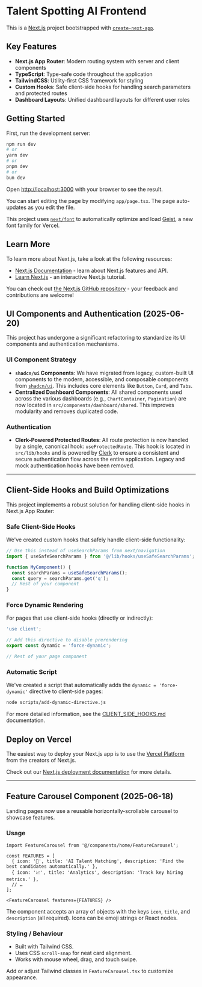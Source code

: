 # Talent Spotting AI Frontend

This is a [Next.js](https://nextjs.org) project bootstrapped with [`create-next-app`](https://nextjs.org/docs/app/api-reference/cli/create-next-app).

## Key Features

- **Next.js App Router**: Modern routing system with server and client components
- **TypeScript**: Type-safe code throughout the application
- **TailwindCSS**: Utility-first CSS framework for styling
- **Custom Hooks**: Safe client-side hooks for handling search parameters and protected routes
- **Dashboard Layouts**: Unified dashboard layouts for different user roles

## Getting Started

First, run the development server:

```bash
npm run dev
# or
yarn dev
# or
pnpm dev
# or
bun dev
```

Open [http://localhost:3000](http://localhost:3000) with your browser to see the result.

You can start editing the page by modifying `app/page.tsx`. The page auto-updates as you edit the file.

This project uses [`next/font`](https://nextjs.org/docs/app/building-your-application/optimizing/fonts) to automatically optimize and load [Geist](https://vercel.com/font), a new font family for Vercel.

## Learn More

To learn more about Next.js, take a look at the following resources:

- [Next.js Documentation](https://nextjs.org/docs) - learn about Next.js features and API.
- [Learn Next.js](https://nextjs.org/learn) - an interactive Next.js tutorial.

You can check out [the Next.js GitHub repository](https://github.com/vercel/next.js) - your feedback and contributions are welcome!

## UI Components and Authentication (2025-06-20)

This project has undergone a significant refactoring to standardize its UI components and authentication mechanisms.

### UI Component Strategy

- **`shadcn/ui` Components**: We have migrated from legacy, custom-built UI components to the modern, accessible, and composable components from [`shadcn/ui`](https://ui.shadcn.com/). This includes core elements like `Button`, `Card`, and `Tabs`.
- **Centralized Dashboard Components**: All shared components used across the various dashboards (e.g., `ChartContainer`, `Pagination`) are now located in `src/components/dashboard/shared`. This improves modularity and removes duplicated code.

### Authentication

- **Clerk-Powered Protected Routes**: All route protection is now handled by a single, canonical hook: `useProtectedRoute`. This hook is located in `src/lib/hooks` and is powered by [Clerk](https://clerk.com/) to ensure a consistent and secure authentication flow across the entire application. Legacy and mock authentication hooks have been removed.

---

## Client-Side Hooks and Build Optimizations

This project implements a robust solution for handling client-side hooks in Next.js App Router:

### Safe Client-Side Hooks

We've created custom hooks that safely handle client-side functionality:

```typescript
// Use this instead of useSearchParams from next/navigation
import { useSafeSearchParams } from '@/lib/hooks/useSafeSearchParams';

function MyComponent() {
  const searchParams = useSafeSearchParams();
  const query = searchParams.get('q');
  // Rest of your component
}
```

### Force Dynamic Rendering

For pages that use client-side hooks (directly or indirectly):

```typescript
'use client';

// Add this directive to disable prerendering
export const dynamic = 'force-dynamic';

// Rest of your page component
```

### Automatic Script

We've created a script that automatically adds the `dynamic = 'force-dynamic'` directive to client-side pages:

```bash
node scripts/add-dynamic-directive.js
```

For more detailed information, see the [CLIENT_SIDE_HOOKS.md](/docs/CLIENT_SIDE_HOOKS.md) documentation.

## Deploy on Vercel

The easiest way to deploy your Next.js app is to use the [Vercel Platform](https://vercel.com/new?utm_medium=default-template&filter=next.js&utm_source=create-next-app&utm_campaign=create-next-app-readme) from the creators of Next.js.

Check out our [Next.js deployment documentation](https://nextjs.org/docs/app/building-your-application/deploying) for more details.

---

## Feature Carousel Component (2025-06-18)

Landing pages now use a reusable horizontally-scrollable carousel to showcase features.

### Usage
```tsx
import FeatureCarousel from '@/components/home/FeatureCarousel';

const FEATURES = [
  { icon: '🤖', title: 'AI Talent Matching', description: 'Find the best candidates automatically.' },
  { icon: '📈', title: 'Analytics', description: 'Track key hiring metrics.' },
  // …
];

<FeatureCarousel features={FEATURES} />
```

The component accepts an array of objects with the keys `icon`, `title`, and `description` (all required). Icons can be emoji strings or React nodes.

### Styling / Behaviour
* Built with Tailwind CSS.
* Uses CSS `scroll-snap` for neat card alignment.
* Works with mouse wheel, drag, and touch swipe.

Add or adjust Tailwind classes in `FeatureCarousel.tsx` to customize appearance.
